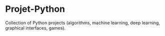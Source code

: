 # Projet-Python
 Collection of Python projects (algorithms, machine learning, deep learning, graphical interfaces, games).
